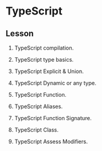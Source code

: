# TypeScript

## Lesson

1. TypeScript compilation.

2. TypeScript type basics.

3. TypeScript Explicit  & Union.

4. TypeScript Dynamic or any type.

5. TypeScript Function.

6. TypeScript Aliases.

7. TypeScript Function Signature.

8. TypeScript Class.

9. TypeScript Assess Modifiers.
